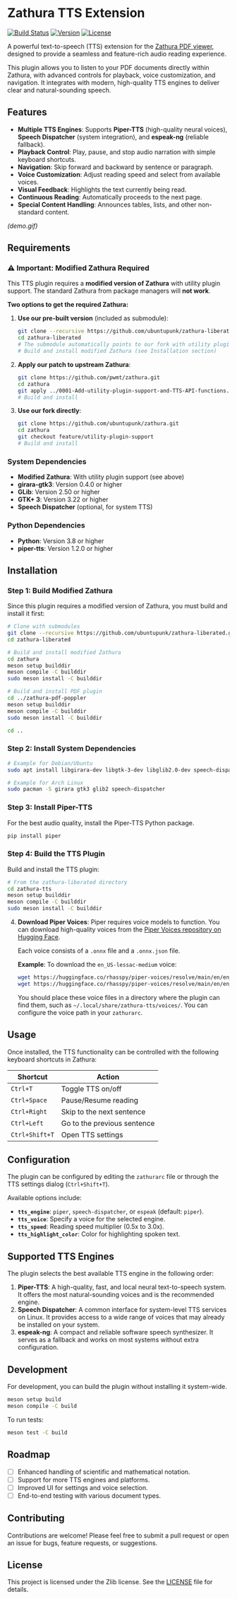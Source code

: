# Zathura TTS Extension

[![Build Status](https://img.shields.io/github/actions/workflow/status/zathura-pdf/zathura-tts/ci.yml?branch=main&style=for-the-badge)](https://github.com/zathura-pdf/zathura-tts/actions)
[![Version](https://img.shields.io/github/v/release/zathura-pdf/zathura-tts?style=for-the-badge)](https://github.com/zathura-pdf/zathura-tts/releases)
[![License](https://img.shields.io/github/license/zathura-pdf/zathura-tts?style=for-the-badge)](https://www.zathura.org/license/)

A powerful text-to-speech (TTS) extension for the [Zathura PDF viewer](https://www.zathura.org/), designed to provide a seamless and feature-rich audio reading experience.

This plugin allows you to listen to your PDF documents directly within Zathura, with advanced controls for playback, voice customization, and navigation. It integrates with modern, high-quality TTS engines to deliver clear and natural-sounding speech.

## Features

- **Multiple TTS Engines**: Supports **Piper-TTS** (high-quality neural voices), **Speech Dispatcher** (system integration), and **espeak-ng** (reliable fallback).
- **Playback Control**: Play, pause, and stop audio narration with simple keyboard shortcuts.
- **Navigation**: Skip forward and backward by sentence or paragraph.
- **Voice Customization**: Adjust reading speed and select from available voices.
- **Visual Feedback**: Highlights the text currently being read.
- **Continuous Reading**: Automatically proceeds to the next page.
- **Special Content Handling**: Announces tables, lists, and other non-standard content.

*(demo.gif)*

## Requirements

### ⚠️ **Important: Modified Zathura Required**

This TTS plugin requires a **modified version of Zathura** with utility plugin support. The standard Zathura from package managers will **not work**.

**Two options to get the required Zathura:**

1. **Use our pre-built version** (included as submodule):
   ```bash
   git clone --recursive https://github.com/ubuntupunk/zathura-liberated.git
   cd zathura-liberated
   # The submodule automatically points to our fork with utility plugin support
   # Build and install modified Zathura (see Installation section)
   ```

2. **Apply our patch to upstream Zathura**:
   ```bash
   git clone https://github.com/pwmt/zathura.git
   cd zathura
   git apply ../0001-Add-utility-plugin-support-and-TTS-API-functions.patch
   # Build and install
   ```

3. **Use our fork directly**:
   ```bash
   git clone https://github.com/ubuntupunk/zathura.git
   cd zathura
   git checkout feature/utility-plugin-support
   # Build and install
   ```

### System Dependencies
- **Modified Zathura**: With utility plugin support (see above)
- **girara-gtk3**: Version 0.4.0 or higher
- **GLib**: Version 2.50 or higher
- **GTK+ 3**: Version 3.22 or higher
- **Speech Dispatcher** (optional, for system TTS)

### Python Dependencies
- **Python**: Version 3.8 or higher
- **piper-tts**: Version 1.2.0 or higher

## Installation

### Step 1: Build Modified Zathura

Since this plugin requires a modified version of Zathura, you must build and install it first:

```bash
# Clone with submodules
git clone --recursive https://github.com/ubuntupunk/zathura-liberated.git
cd zathura-liberated

# Build and install modified Zathura
cd zathura
meson setup builddir
meson compile -C builddir
sudo meson install -C builddir

# Build and install PDF plugin
cd ../zathura-pdf-poppler
meson setup builddir
meson compile -C builddir
sudo meson install -C builddir

cd ..
```

### Step 2: Install System Dependencies

```bash
# Example for Debian/Ubuntu
sudo apt install libgirara-dev libgtk-3-dev libglib2.0-dev speech-dispatcher

# Example for Arch Linux
sudo pacman -S girara gtk3 glib2 speech-dispatcher
```

### Step 3: Install Piper-TTS
For the best audio quality, install the Piper-TTS Python package.

```bash
pip install piper
```

### Step 4: Build the TTS Plugin
Build and install the TTS plugin:

```bash
# From the zathura-liberated directory
cd zathura-tts
meson setup builddir
meson compile -C builddir
sudo meson install -C builddir
```

4.  **Download Piper Voices**:
    Piper requires voice models to function. You can download high-quality voices from the [Piper Voices repository on Hugging Face](https://huggingface.co/rhasspy/piper-voices/tree/main).

    Each voice consists of a `.onnx` file and a `.onnx.json` file.

    **Example**: To download the `en_US-lessac-medium` voice:
    ```bash
    wget https://huggingface.co/rhasspy/piper-voices/resolve/main/en/en_US/lessac/medium/en_US-lessac-medium.onnx
    wget https://huggingface.co/rhasspy/piper-voices/resolve/main/en/en_US/lessac/medium/en_US-lessac-medium.onnx.json
    ```

    You should place these voice files in a directory where the plugin can find them, such as `~/.local/share/zathura-tts/voices/`. You can configure the voice path in your `zathurarc`.

## Usage

Once installed, the TTS functionality can be controlled with the following keyboard shortcuts in Zathura:

| Shortcut          | Action                  |
| ----------------- | ----------------------- |
| `Ctrl+T`          | Toggle TTS on/off       |
| `Ctrl+Space`      | Pause/Resume reading    |
| `Ctrl+Right`      | Skip to the next sentence |
| `Ctrl+Left`       | Go to the previous sentence |
| `Ctrl+Shift+T`    | Open TTS settings       |

## Configuration

The plugin can be configured by editing the `zathurarc` file or through the TTS settings dialog (`Ctrl+Shift+T`).

Available options include:
- **`tts_engine`**: `piper`, `speech-dispatcher`, or `espeak` (default: `piper`).
- **`tts_voice`**: Specify a voice for the selected engine.
- **`tts_speed`**: Reading speed multiplier (0.5x to 3.0x).
- **`tts_highlight_color`**: Color for highlighting spoken text.

## Supported TTS Engines

The plugin selects the best available TTS engine in the following order:

1.  **Piper-TTS**: A high-quality, fast, and local neural text-to-speech system. It offers the most natural-sounding voices and is the recommended engine.
2.  **Speech Dispatcher**: A common interface for system-level TTS services on Linux. It provides access to a wide range of voices that may already be installed on your system.
3.  **espeak-ng**: A compact and reliable software speech synthesizer. It serves as a fallback and works on most systems without extra configuration.

## Development

For development, you can build the plugin without installing it system-wide.

```bash
meson setup build
meson compile -C build
```

To run tests:
```bash
meson test -C build
```

## Roadmap

- [ ] Enhanced handling of scientific and mathematical notation.
- [ ] Support for more TTS engines and platforms.
- [ ] Improved UI for settings and voice selection.
- [ ] End-to-end testing with various document types.

## Contributing

Contributions are welcome! Please feel free to submit a pull request or open an issue for bugs, feature requests, or suggestions.

## License

This project is licensed under the Zlib license. See the [LICENSE](LICENSE) file for details.
